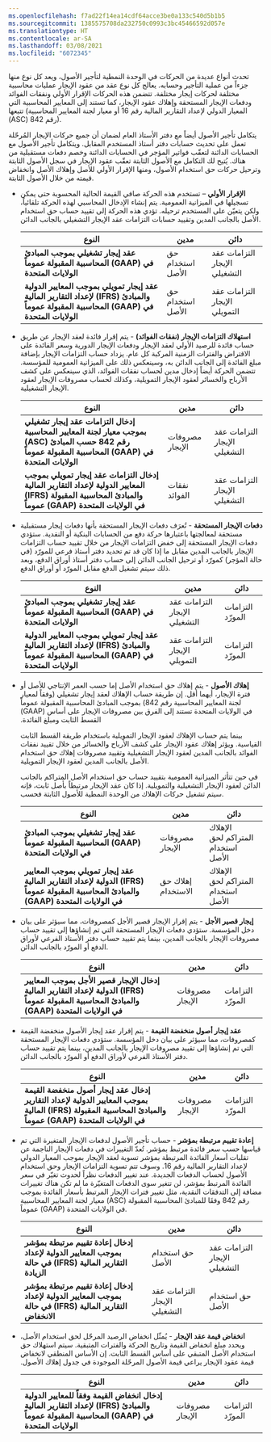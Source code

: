 ```yaml
---
ms.openlocfilehash: f7ad22f14ea14cdf64acce3be0a133c540d5b1b5
ms.sourcegitcommit: 1385575708da232750c0993c3bc45466592d057e
ms.translationtype: HT
ms.contentlocale: ar-SA
ms.lasthandoff: 03/08/2021
ms.locfileid: "6072345"
---
```

تحدث أنواع عديدة من الحركات في الوحدة النمطية لتأجير الأصول، ويعد كل نوع منها جزءاً من عملية التأجير وحسابه. يعالج كل نوع عقد من عقود الإيجار عمليات محاسبية مختلفة لحركات إيجار مختلفة. تتضمن هذه الحركات الإقرار الأولي ونفقات الفوائد ودفعات الإيجار المستحقة وإهلاك عقود الإيجار، كما تستند إلى المعايير المحاسبية التي تتبعها (المعيار الدولي لإعداد التقارير المالية رقم 16 أو معيار لجنة المعايير المحاسبية (ASC) رقم 842). 

يتكامل تأجير الأصول أيضاً مع دفتر الأستاذ العام لضمان أن جميع حركات الإيجار المُرحّلة تعمل على تحديث حسابات دفتر أستاذ المستخدم المقابل. ويتكامل تأجير الأصول مع الحسابات الدائنة لتعقّب فواتير المؤجر في الحسابات الدائنة وخصم دفعات مستقبلية من هناك. يُتيح لك التكامل مع الأصول الثابتة تعقّب عقود الإيجار في سجل الأصول الثابتة وترحيل حركات حق استخدام الأصول، ومنها الإقرار الأولي للأصل وإهلاك الأصل وانخفاض قيمته من خلال الأصول الثابتة.

- **الإقرار الأولي** – تستخدم هذه الحركة صافي القيمة الحالية المحسوبة حتى يمكن تسجيلها في الميزانية العمومية. يتم إنشاء الإدخال المحاسبي لهذه الحركة تلقائياً، ولكن يتعيّن على المستخدم ترحيله. تؤدي هذه الحركة إلى تقييد حساب حق استخدام الأصل بالجانب المدين وتقييد حسابات التزامات عقد الإيجار التشغيلي بالجانب الدائن. 

    | **النوع** | مدين | دائن‬ |
     | ------------- | ------------- | ------------- |
    | **عقد إيجار تشغيلي بموجب المبادئ المحاسبية المقبولة عموماً (GAAP) في الولايات المتحدة** | حق استخدام الأصل| التزامات عقد الإيجار التشغيلي|
     | **عقد إيجار تمويلي بموجب المعايير الدولية لإعداد التقارير المالية (IFRS) والمبادئ المحاسبية المقبولة عموماً (GAAP) في الولايات المتحدة** | حق استخدام الأصل | التزامات عقد الإيجار التمويلي |

- **استهلاك التزامات الإيجار (نفقات الفوائد)** - يتم إقرار فائدة لعقد الإيجار عن طريق حساب فائدة للرصيد الأولي لعقد الإيجار ودفعات الإيجار الدورية وسعر الفائدة على الاقتراض والفترات الزمنية المركبة كل عام. يزداد حساب التزامات الإيجار بإضافة مبلغ الفائدة إلى الجانب الدائن به، وسينعكس ذلك على الميزانية العمومية للمؤسسة. تتضمن الحركة أيضاً إدخال مدين لحساب نفقات الفوائد، الذي سينعكس على كشف الأرباح والخسائر لعقود الإيجار التمويلية، وكذلك لحساب مصروفات الإيجار لعقود الإيجار التشغيلية.


    | **النوع** | مدين | دائن‬ |
    | ------------- | ------------- | ------------- |
     | **إدخال التزامات عقد إيجار تشغيلي بموجب معيار لجنة المعايير المحاسبية (ASC) رقم 842 حسب المبادئ المحاسبية المقبولة عموماً (GAAP) في الولايات المتحدة** | مصروفات الإيجار‬‬ | التزامات عقد الإيجار التشغيلي |
     | **إدخال التزامات عقد إيجار تمويلي بموجب المعايير الدولية لإعداد التقارير المالية (IFRS) والمبادئ المحاسبية المقبولة عموماً (GAAP) في الولايات المتحدة** | نفقات الفوائد | التزامات عقد الإيجار التشغيلي |

- **دفعات الإيجار المستحقة** - تُعرَف دفعات الإيجار المستحقة بأنها دفعات إيجار مستقبلية مستحقة لمعالجتها باعتبارها حركة دفع من الحسابات البنكية أو النقدية. ستؤدي دفعات الإيجار المستحقة إلى خفض التزامات الإيجار من خلال تقييد حساب التزامات الإيجار بالجانب المدين مقابل ما إذا كان قد تم تحديد دفتر أستاذ فرعي للمورّد (في حالة المؤجر) كمورّد أو ترحيل الجانب الدائن إلى حساب دفتر أستاذ أوراق الدفع، وبعد ذلك سيتم تشغيل الدفع مقابل المورّد أو أوراق الدفع.


    | **النوع** | مدين | دائن‬ |
     | ------------- | ------------- | ------------- |
     | **عقد إيجار تشغيلي بموجب المبادئ المحاسبية المقبولة عموماً (GAAP) في الولايات المتحدة** | التزامات عقد الإيجار التشغيلي | التزامات المورّد |
     | **عقد إيجار تمويلي بموجب المعايير الدولية لإعداد التقارير المالية (IFRS) والمبادئ المحاسبية المقبولة عموماً (GAAP) في الولايات المتحدة** | التزامات عقد الإيجار التمويلي | التزامات المورّد |

- **إهلاك الأصول** - يتم إهلاك حق استخدام الأصل إما حسب العمر الإنتاجي للأصل أو فترة الإيجار، أيهما أقل. إن طريقة حساب الإهلاك لعقد إيجار تشغيلي (وفقاً لمعيار لجنة المعايير المحاسبية رقم 842) بموجب المبادئ المحاسبية المقبولة عموماً (GAAP) في الولايات المتحدة‬‏‫ تستند إلى الفرق بين مصروفات الإيجار على أساس القسط الثابت ومبلغ الفائدة. 

    بينما يتم حساب الإهلاك لعقود الإيجار التمويلية باستخدام طريقة القسط الثابت القياسية. ويؤثر إهلاك عقود الإيجار على كشف الأرباح والخسائر من خلال تقييد نفقات الفوائد بالجانب المدين لعقود الإيجار التشغيلية وتقييد مصروفات إهلاك حق استخدام الأصل بالجانب المدين لعقود الإيجار التمويلية. 

    في حين تتأثر الميزانية العمومية بتقييد حساب حق استخدام الأصل المتراكم بالجانب الدائن لعقود الإيجار التشغيلية والتمويلية. إذا كان عقد الإيجار مرتبطاً بأصل ثابت، فإنه سيتم تشغيل حركات الإهلاك من الوحدة النمطية للأصول الثابتة فحسب.

    | **النوع** | مدين | دائن‬ |
     | ------------- | ------------- | ------------- |
     | **عقد إيجار تشغيلي بموجب المبادئ المحاسبية المقبولة عموماً (GAAP) في الولايات المتحدة** | مصروفات الإيجار‬‬ | الإهلاك المتراكم لحق استخدام الأصل‬ |
    | **عقد إيجار تمويلي بموجب المعايير الدولية لإعداد التقارير المالية (IFRS) والمبادئ المحاسبية المقبولة عموماً (GAAP) في الولايات المتحدة** | إهلاك حق الاستخدام | الإهلاك المتراكم لحق استخدام الأصل‬ |

- **إيجار قصير الأجل** - يتم إقرار الإيجار قصير الأجل كمصروفات، مما سيؤثر على بيان دخل المؤسسة. ستؤدي دفعات الإيجار المستحقة التي تم إنشاؤها إلى تقييد حساب مصروفات الإيجار بالجانب المدين، بينما يتم تقييد حساب دفتر الأستاذ الفرعي لأوراق الدفع أو المورّد بالجانب الدائن.


    | **النوع** | مدين | دائن‬ |
     | ------------- | ------------- | ------------- |
     | **إدخال الإيجار قصير الأجل بموجب المعايير الدولية لإعداد التقارير المالية (IFRS) والمبادئ المحاسبية المقبولة عموماً (GAAP) في الولايات المتحدة** | مصروفات الإيجار‬‬ | التزامات المورّد |
  

- **عقد إيجار أصول منخفضة القيمة** - يتم إقرار عقد إيجار الأصول منخفضة القيمة كمصروفات، مما سيؤثر على بيان دخل المؤسسة. ستؤدي دفعات الإيجار المستحقة التي تم إنشاؤها إلى تقييد مصروفات الإيجار بالجانب المدين، بينما يتم تقييد حساب دفتر الأستاذ الفرعي لأوراق الدفع أو المورّد بالجانب الدائن.


    | **النوع** | مدين | دائن‬ |
    | ------------- | ------------- | ------------- |
     | **إدخال عقد إيجار أصول منخفضة القيمة بموجب المعايير الدولية لإعداد التقارير المالية (IFRS) والمبادئ المحاسبية المقبولة عموماً (GAAP) في الولايات المتحدة** | مصروفات الإيجار‬‬ | التزامات المورّد |
 

- **إعادة تقييم مرتبطة بمؤشر** - حساب تأجير الأصول لدفعات الإيجار المتغيرة التي تم قياسها حسب سعر فائدة مرتبط بمؤشر. تُعدّ التغييرات في دفعات الإيجار الناجمة عن تقلبات أسعار الفائدة المرتبطة بمؤشر تسوية لعقد الإيجار بموجب المعيار الدولي لإعداد التقارير المالية رقم 16. وسوف تتم تسوية التزامات الإيجار وحق استخدام الأصول لحساب الدفعات الجديدة. عند تغيير الدفعات نظراً لحدوث تغيّر في سعر الفائدة المرتبط بمؤشر، لن تتغير سوى الدفعات المتغيّرة ما لم تكن هناك تغييرات مضافة إلى التدفقات النقدية، مثل تغيير فترات الإيجار المرتبط بأسعار الفائدة بموجب معيار لجنة المعايير المحاسبية (ASC) رقم 842 وفقَا للمبادئ المحاسبية المقبولة عموماً (GAAP) في الولايات المتحدة.


    | **النوع** | مدين | دائن‬ |
    | ------------- | ------------- | ------------- |
     | **إدخال ‬‏‫إعادة تقييم مرتبطة بمؤشر‬‏‫ بموجب المعايير الدولية لإعداد التقارير المالية (IFRS) في حالة الزيادة** | حق استخدام الأصل | التزامات عقد الإيجار التشغيلي|
     | **إدخال ‬‏‫إعادة تقييم مرتبطة بمؤشر‬‏‫ بموجب المعايير الدولية لإعداد التقارير المالية (IFRS) في حالة الانخفاض** | التزامات عقد الإيجار التشغيلي | حق استخدام الأصل |

- **انخفاض قيمة عقد الإيجار** - يُمثّل انخفاض الرصيد المرحّل لحق استخدام الأصل، ويحدد ‬‏‫مبلغ انخفاض القيمة وتاريخ الحركة والفترات المتبقية. سيتم استهلاك حق استخدام الأصل المتبقي على أساس القسط الثابت. إن الأساس المنطقي لانخفاض قيمة عقود الإيجار يراعي قيمة الأصول المرحّلة الموجودة في جدول إهلاك الأصول.



    | **النوع** | مدين | دائن |
     | ------------- | ------------- | ------------- |
     | **إدخال انخفاض القيمة وفقاً للمعايير الدولية لإعداد التقارير المالية (IFRS) والمبادئ المحاسبية المقبولة عموماً (GAAP‎) في الولايات المتحدة** | مصروفات الإيجار‬‬ | التزامات المورّد |

